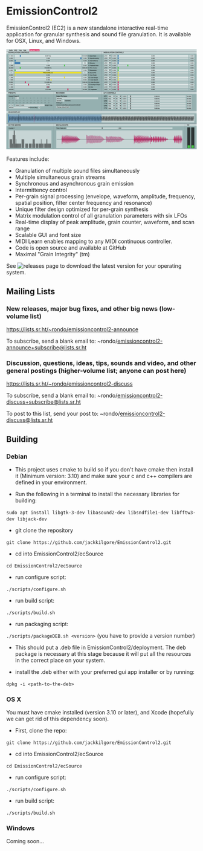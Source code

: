 # EmissionControl2

EmissionControl2 (EC2) is a new standalone interactive real-time application for granular synthesis and sound file granulation. It is available for OSX, Linux, and Windows. 

![](docs/EC2_lightmode.png "This is what EC2 looks like")

Features include:

- Granulation of multiple sound files simultaneously
- Multiple simultaneous grain streams
- Synchronous and asynchronous grain emission
- Intermittency control
- Per-grain signal processing (envelope, waveform, amplitude, frequency, spatial position, filter center frequency and resonance)
- Unique filter design optimized for per-grain synthesis
- Matrix modulation control of all granulation parameters with six LFOs
- Real-time display of peak amplitude, grain counter, waveform, and scan range
- Scalable GUI and font size
- MIDI Learn enables mapping to any MIDI continuous controller.
- Code is open source and available at GitHub
- Maximal "Grain Integrity" (tm)

See ![releases](https://github.com/jackkilgore/EmissionControl2/releases) page to download the latest version for your operating system.

## Mailing Lists

### New releases, major bug fixes, and other big news (low-volume list)
https://lists.sr.ht/~rondo/emissioncontrol2-announce

To subscribe, send a blank email to: ~rondo/emissioncontrol2-announce+subscribe@lists.sr.ht

### Discussion, questions, ideas, tips, sounds and video, and other general postings (higher-volume list; anyone can post here)
https://lists.sr.ht/~rondo/emissioncontrol2-discuss

To subscribe, send a blank email to: ~rondo/emissioncontrol2-discuss+subscribe@lists.sr.ht

To post to this list, send your post to: ~rondo/emissioncontrol2-discuss@lists.sr.ht

## Building
### Debian

- This project uses cmake to build so if you don't have cmake then install it (Minimum version: 3.10) and make sure your c and c++ compilers are defined in your environment.

- Run the following in a terminal to install the necessary libraries for building:

`sudo apt install libgtk-3-dev libasound2-dev libsndfile1-dev libfftw3-dev libjack-dev`
 
- git clone the repository 

`git clone https://github.com/jackkilgore/EmissionControl2.git`

- cd into EmissionControl2/ecSource

`cd EmissionControl2/ecSource`

- run configure script:

`./scripts/configure.sh`

- run build script:

`./scripts/build.sh`

- run packaging script:

`./scripts/packageDEB.sh <version>` (you have to provide a version number)

- This should put a .deb file in EmissionControl2/deployment. The deb package is necessary at this stage because it will put all the resources in the correct place on your system.
  
- install the .deb either with your preferred gui app installer or by running: 

`dpkg -i <path-to-the-deb>`


### OS X
You must have cmake installed (version 3.10 or later), and Xcode (hopefully we can get rid of this dependency soon).

- First, clone the repo:

`git clone https://github.com/jackkilgore/EmissionControl2.git`

- cd into EmissionControl2/ecSource

`cd EmissionControl2/ecSource`

- run configure script:

`./scripts/configure.sh`

- run build script:

`./scripts/build.sh`

### Windows
Coming soon...

